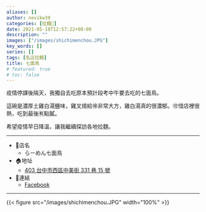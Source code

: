```yaml
---
aliases: []
author: nevikw39
categories: [拉麵🍜]
date: 2021-05-18T12:57:22+08:00
description: ""
images: ["/images/shichimenchou.JPG"]
key_words: []
series: []
tags: [名店拉麵]
title: 七面鳥
# featured: true
# toc: false
---
```


疫情停課後隔天，我獨自去吃原本預計段考中午要去吃的七面鳥。

這碗是濃厚土雞白湯鹽味，雞叉燒給🉐非常大方，雞白湯真的很濃郁。🉑惜店裡很熱，吃到最後🈶點膩。

希望疫情早日降溫，讓我繼續探訪各地拉麵。

---
+ 🏬店名
    * らーめん七面鳥
+ 🏠地址
    * [403 台中市西區中美街 331 巷 15 號](https://goo.gl/maps/ynEL5GTgSXTk7YQ2A)
+ 🔗連結
    * [Facebook](https://www.facebook.com/%E3%82%89%E3%83%BC%E3%82%81%E3%82%93%E4%B8%83%E9%9D%A2%E9%B3%A5-427652554063509/)
---

{{< figure src="/images/shichimenchou.JPG" width="100%" >}}
